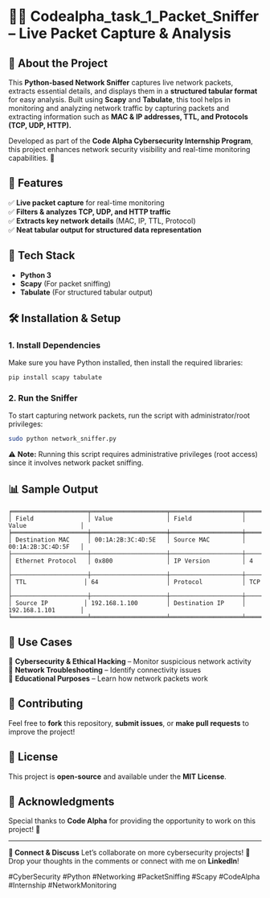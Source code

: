 # 🕵️‍♂️ Codealpha_task_1_Packet_Sniffer – Live Packet Capture & Analysis

## 📌 About the Project
This **Python-based Network Sniffer** captures live network packets, extracts essential details, and displays them in a **structured tabular format** for easy analysis. Built using **Scapy** and **Tabulate**, this tool helps in monitoring and analyzing network traffic by capturing packets and extracting information such as **MAC & IP addresses, TTL, and Protocols (TCP, UDP, HTTP).**

Developed as part of the **Code Alpha Cybersecurity Internship Program**, this project enhances network security visibility and real-time monitoring capabilities. 🚀

## 🚀 Features
✅ **Live packet capture** for real-time monitoring  
✅ **Filters & analyzes TCP, UDP, and HTTP traffic**  
✅ **Extracts key network details** (MAC, IP, TTL, Protocol)  
✅ **Neat tabular output for structured data representation**  

## 🔧 Tech Stack
- **Python 3**  
- **Scapy** (For packet sniffing)  
- **Tabulate** (For structured tabular output)  

## 🛠️ Installation & Setup
### **1. Install Dependencies**
Make sure you have Python installed, then install the required libraries:
```bash
pip install scapy tabulate
```

### **2. Run the Sniffer**
To start capturing network packets, run the script with administrator/root privileges:
```bash
sudo python network_sniffer.py
```

⚠️ **Note:** Running this script requires administrative privileges (root access) since it involves network packet sniffing.

## 📊 Sample Output
```
╒═════════════════════╤═════════════════════╤════════════════════╤════════════════════╕
│ Field               │ Value               │ Field              │ Value               │
╞═════════════════════╪═════════════════════╪════════════════════╪════════════════════╡
│ Destination MAC     │ 00:1A:2B:3C:4D:5E   │ Source MAC         │ 00:1A:2B:3C:4D:5F   │
├─────────────────────┼─────────────────────┼────────────────────┼────────────────────┤
│ Ethernet Protocol   │ 0x800               │ IP Version         │ 4                   │
├─────────────────────┼─────────────────────┼────────────────────┼────────────────────┤
│ TTL                │ 64                   │ Protocol           │ TCP                 │
├─────────────────────┼─────────────────────┼────────────────────┼────────────────────┤
│ Source IP          │ 192.168.1.100        │ Destination IP     │ 192.168.1.101       │
╘═════════════════════╧═════════════════════╧════════════════════╧════════════════════╛
```

## 🎯 Use Cases
🔹 **Cybersecurity & Ethical Hacking** – Monitor suspicious network activity  
🔹 **Network Troubleshooting** – Identify connectivity issues  
🔹 **Educational Purposes** – Learn how network packets work  

## 🤝 Contributing
Feel free to **fork** this repository, **submit issues**, or **make pull requests** to improve the project!

## 📜 License
This project is **open-source** and available under the **MIT License**.

## 🙌 Acknowledgments
Special thanks to **Code Alpha** for providing the opportunity to work on this project! 🎉

---
**🔗 Connect & Discuss**
Let’s collaborate on more cybersecurity projects! 🚀 Drop your thoughts in the comments or connect with me on **LinkedIn**!

#CyberSecurity #Python #Networking #PacketSniffing #Scapy #CodeAlpha #Internship #NetworkMonitoring
